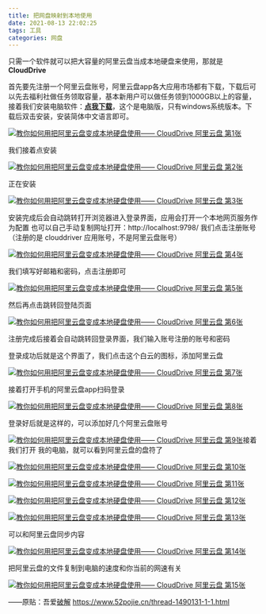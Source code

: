 ```yaml
---
title: 把网盘映射到本地使用
date: 2021-08-13 22:02:25
tags: 工具
categories: 网盘
---
```


只需一个软件就可以把大容量的阿里云盘当成本地硬盘来使用，那就是**CloudDrive**

首先要先注册一个阿里云盘账号，阿里云盘app各大应用市场都有下载，下载后可以先去福利社做任务领取容量，基本新用户可以做任务领到1000GB以上的容量，接着我们安装电脑软件：[**点我下载**](https://wwa.lanzoui.com/icQtzsg6bri)，这个是电脑版，只有windows系统版本。下载后双击安装，安装简体中文语言即可。

[![教你如何用把阿里云盘变成本地硬盘使用—— CloudDrive  阿里云盘 第1张](https://pic.yanghuaxing.com/zb_users/upload/2021/08/202108061628219377708879.jpg)](https://pic.yanghuaxing.com/zb_users/upload/2021/08/202108061628219377708879.jpg)

我们接着点安装

[![教你如何用把阿里云盘变成本地硬盘使用—— CloudDrive  阿里云盘 第2张](https://pic.yanghuaxing.com/zb_users/upload/2021/08/202108061628219377282617.jpg)](https://pic.yanghuaxing.com/zb_users/upload/2021/08/202108061628219377282617.jpg)

正在安装

[![教你如何用把阿里云盘变成本地硬盘使用—— CloudDrive  阿里云盘 第3张](https://pic.yanghuaxing.com/zb_users/upload/2021/08/202108061628219377383762.jpg)](https://pic.yanghuaxing.com/zb_users/upload/2021/08/202108061628219377383762.jpg)

安装完成后会自动跳转打开浏览器进入登录界面，应用会打开一个本地网页服务作为配置 也可以自己手动复制网址打开：http://localhost:9798/  我们点击注册账号（注册的是 clouddriver 应用账号，不是阿里云盘账号）

[![教你如何用把阿里云盘变成本地硬盘使用—— CloudDrive  阿里云盘 第4张](https://pic.yanghuaxing.com/zb_users/upload/2021/08/202108061628219604200140.jpg)](https://pic.yanghuaxing.com/zb_users/upload/2021/08/202108061628219604200140.jpg)

我们填写好邮箱和密码，点击注册即可

[![教你如何用把阿里云盘变成本地硬盘使用—— CloudDrive  阿里云盘 第5张](https://pic.yanghuaxing.com/zb_users/upload/2021/08/202108101628583398821367.jpg)](https://pic.yanghuaxing.com/zb_users/upload/2021/08/202108101628583398821367.jpg)

然后再点击跳转回登陆页面

[![教你如何用把阿里云盘变成本地硬盘使用—— CloudDrive  阿里云盘 第6张](https://pic.yanghuaxing.com/zb_users/upload/2021/08/202108061628219604666709.jpg)](https://pic.yanghuaxing.com/zb_users/upload/2021/08/202108061628219604666709.jpg)

注册完成后接着会自动跳转回登录界面，我们输入账号注册的账号和密码

登录成功后就是这个界面了，我们点击这个白云的图标，添加阿里云盘

[![教你如何用把阿里云盘变成本地硬盘使用—— CloudDrive  阿里云盘 第7张](https://pic.yanghuaxing.com/zb_users/upload/2021/08/202108061628219377558452.jpg)](https://pic.yanghuaxing.com/zb_users/upload/2021/08/202108061628219377558452.jpg)

接着打开手机的阿里云盘app扫码登录

[![教你如何用把阿里云盘变成本地硬盘使用—— CloudDrive  阿里云盘 第8张](https://pic.yanghuaxing.com/zb_users/upload/2021/08/202108061628219765194613.jpg)](https://pic.yanghuaxing.com/zb_users/upload/2021/08/202108061628219765194613.jpg)

登录好后就是这样的，可以添加好几个阿里云盘账号

[![教你如何用把阿里云盘变成本地硬盘使用—— CloudDrive  阿里云盘 第9张](https://pic.yanghuaxing.com/zb_users/upload/2021/08/202108061628219857267231.jpg)](https://pic.yanghuaxing.com/zb_users/upload/2021/08/202108061628219857267231.jpg)接着我们打开 我的电脑，就可以看到阿里云盘的盘符了

[![教你如何用把阿里云盘变成本地硬盘使用—— CloudDrive  阿里云盘 第10张](https://pic.yanghuaxing.com/zb_users/upload/2021/08/202108061628219928871451.jpg)](https://pic.yanghuaxing.com/zb_users/upload/2021/08/202108061628219928871451.jpg)

[![教你如何用把阿里云盘变成本地硬盘使用—— CloudDrive  阿里云盘 第11张](https://pic.yanghuaxing.com/zb_users/upload/2021/08/202108061628220447376726.jpg)](https://pic.yanghuaxing.com/zb_users/upload/2021/08/202108061628220447376726.jpg)

[![教你如何用把阿里云盘变成本地硬盘使用—— CloudDrive  阿里云盘 第12张](https://pic.yanghuaxing.com/zb_users/upload/2021/08/202108061628219979782083.jpg)](https://pic.yanghuaxing.com/zb_users/upload/2021/08/202108061628219979782083.jpg)

[![教你如何用把阿里云盘变成本地硬盘使用—— CloudDrive  阿里云盘 第13张](https://pic.yanghuaxing.com/zb_users/upload/2021/08/202108061628219979353775.jpg)](https://pic.yanghuaxing.com/zb_users/upload/2021/08/202108061628219979353775.jpg)

可以和阿里云盘同步内容

[![教你如何用把阿里云盘变成本地硬盘使用—— CloudDrive  阿里云盘 第14张](https://pic.yanghuaxing.com/zb_users/upload/2021/08/202108061628220039565620.jpg)](https://pic.yanghuaxing.com/zb_users/upload/2021/08/202108061628220039565620.jpg)

把阿里云盘的文件复制到电脑的速度和你当前的网速有关

[![教你如何用把阿里云盘变成本地硬盘使用—— CloudDrive  阿里云盘 第15张](https://pic.yanghuaxing.com/zb_users/upload/2021/08/202108061628220194262280.jpg)](https://pic.yanghuaxing.com/zb_users/upload/2021/08/202108061628220194262280.jpg)

——原贴：吾爱[破解](https://www.yanghuaxing.com/tags/pojie/) https://www.52pojie.cn/thread-1490131-1-1.html

